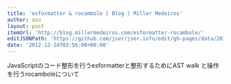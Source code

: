 ```yaml
---
title: 'esformatter & rocambole | Blog | Miller Medeiros'
author: azu
layout: post
itemUrl: 'http://blog.millermedeiros.com/esformatter-rocambole/'
editJSONPath: 'https://github.com/jser/jser.info/edit/gh-pages/data/2012/12/index.json'
date: '2012-12-24T03:56:00+00:00'
---
```

JavaScriptのコード整形を行うesformatterと整形するためにAST walk と操作を行うrocamboleについて
